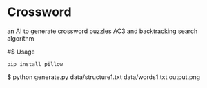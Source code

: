 # Crossword

an AI to generate crossword puzzles AC3  and backtracking search algorithm

#$ Usage

`pip install pillow`

 $ python generate.py data/structure1.txt data/words1.txt output.png

